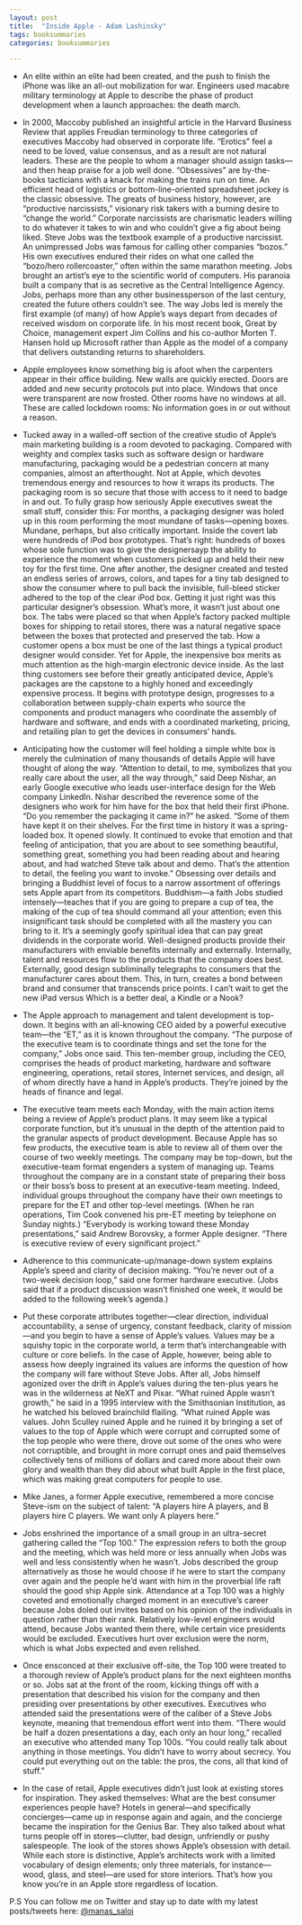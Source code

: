 ```yaml
---
layout: post
title:  "Inside Apple - Adam Lashinsky"
tags: booksummaries
categories: booksummaries

---
```


- An elite within an elite had been created, and the push to finish the iPhone was like an all-out mobilization for war. Engineers used macabre military terminology at Apple to describe the phase of product development when a launch approaches: the death march.
 
- In 2000, Maccoby published an insightful article in the Harvard Business Review that applies Freudian terminology to three categories of executives Maccoby had observed in corporate life. “Erotics” feel a need to be loved, value consensus, and as a result are not natural leaders. These are the people to whom a manager should assign tasks—and then heap praise for a job well done. “Obsessives” are by-the-books tacticians with a knack for making the trains run on time. An efficient head of logistics or bottom-line-oriented spreadsheet jockey is the classic obsessive. The greats of business history, however, are “productive narcissists,” visionary risk takers with a burning desire to “change the world.” Corporate narcissists are charismatic leaders willing to do whatever it takes to win and who couldn’t give a fig about being liked. Steve Jobs was the textbook example of a productive narcissist. An unimpressed Jobs was famous for calling other companies “bozos.” His own executives endured their rides on what one called the “bozo/hero rollercoaster,” often within the same marathon meeting. Jobs brought an artist’s eye to the scientific world of computers. His paranoia built a company that is as secretive as the Central Intelligence Agency. Jobs, perhaps more than any other businessperson of the last century, created the future others couldn’t see. The way Jobs led is merely the first example (of many) of how Apple’s ways depart from decades of received wisdom on corporate life. In his most recent book, Great by Choice, management expert Jim Collins and his co-author Morten T. Hansen hold up Microsoft rather than Apple as the model of a company that delivers outstanding returns to shareholders. 

- Apple employees know something big is afoot when the carpenters appear in their office building. New walls are quickly erected. Doors are added and new security protocols put into place. Windows that once were transparent are now frosted. Other rooms have no windows at all. These are called lockdown rooms: No information goes in or out without a reason.

- Tucked away in a walled-off section of the creative studio of Apple’s main marketing building is a room devoted to packaging. Compared with weighty and complex tasks such as software design or hardware manufacturing, packaging would be a pedestrian concern at many companies, almost an afterthought. Not at Apple, which devotes tremendous energy and resources to how it wraps its products. The packaging room is so secure that those with access to it need to badge in and out. To fully grasp how seriously Apple executives sweat the small stuff, consider this: For months, a packaging designer was holed up in this room performing the most mundane of tasks—opening boxes. Mundane, perhaps, but also critically important. Inside the covert lab were hundreds of iPod box prototypes. That’s right: hundreds of boxes whose sole function was to give the designersayp the ability to experience the moment when customers picked up and held their new toy for the first time. One after another, the designer created and tested an endless series of arrows, colors, and tapes for a tiny tab designed to show the consumer where to pull back the invisible, full-bleed sticker adhered to the top of the clear iPod box. Getting it just right was this particular designer’s obsession. What’s more, it wasn’t just about one box. The tabs were placed so that when Apple’s factory packed multiple boxes for shipping to retail stores, there was a natural negative space between the boxes that protected and preserved the tab. How a customer opens a box must be one of the last things a typical product designer would consider. Yet for Apple, the inexpensive box merits as much attention as the high-margin electronic device inside. As the last thing customers see before their greatly anticipated device, Apple’s packages are the capstone to a highly honed and exceedingly expensive process. It begins with prototype design, progresses to a collaboration between supply-chain experts who source the components and product managers who coordinate the assembly of hardware and software, and ends with a coordinated marketing, pricing, and retailing plan to get the devices in consumers’ hands.

- Anticipating how the customer will feel holding a simple white box is merely the culmination of many thousands of details Apple will have thought of along the way. “Attention to detail, to me, symbolizes that you really care about the user, all the way through,” said Deep Nishar, an early Google executive who leads user-interface design for the Web company LinkedIn. Nishar described the reverence some of the designers who work for him have for the box that held their first iPhone. “Do you remember the packaging it came in?” he asked. “Some of them have kept it on their shelves. For the first time in history it was a spring-loaded box. It opened slowly. It continued to evoke that emotion and that feeling of anticipation, that you are about to see something beautiful, something great, something you had been reading about and hearing about, and had watched Steve talk about and demo. That’s the attention to detail, the feeling you want to invoke.” Obsessing over details and bringing a Buddhist level of focus to a narrow assortment of offerings sets Apple apart from its competitors. Buddhism—a faith Jobs studied intensely—teaches that if you are going to prepare a cup of tea, the making of the cup of tea should command all your attention; even this insignificant task should be completed with all the mastery you can bring to it. It’s a seemingly goofy spiritual idea that can pay great dividends in the corporate world. Well-designed products provide their manufacturers with enviable benefits internally and externally. Internally, talent and resources flow to the products that the company does best. Externally, good design subliminally telegraphs to consumers that the manufacturer cares about them. This, in turn, creates a bond between brand and consumer that transcends price points. I can’t wait to get the new iPad versus Which is a better deal, a Kindle or a Nook?

- The Apple approach to management and talent development is top-down. It begins with an all-knowing CEO aided by a powerful executive team—the “ET,” as it is known throughout the company. “The purpose of the executive team is to coordinate things and set the tone for the company,” Jobs once said. This ten-member group, including the CEO, comprises the heads of product marketing, hardware and software engineering, operations, retail stores, Internet services, and design, all of whom directly have a hand in Apple’s products. They’re joined by the heads of finance and legal.

- The executive team meets each Monday, with the main action items being a review of Apple’s product plans. It may seem like a typical corporate function, but it’s unusual in the depth of the attention paid to the granular aspects of product development. Because Apple has so few products, the executive team is able to review all of them over the course of two weekly meetings. The company may be top-down, but the executive-team format engenders a system of managing up. Teams throughout the company are in a constant state of preparing their boss or their boss’s boss to present at an executive-team meeting. Indeed, individual groups throughout the company have their own meetings to prepare for the ET and other top-level meetings. (When he ran operations, Tim Cook convened his pre-ET meeting by telephone on Sunday nights.) “Everybody is working toward these Monday presentations,” said Andrew Borovsky, a former Apple designer. “There is executive review of every significant project.”

- Adherence to this communicate-up/manage-down system explains Apple’s speed and clarity of decision making. “You’re never out of a two-week decision loop,” said one former hardware executive. (Jobs said that if a product discussion wasn’t finished one week, it would be added to the following week’s agenda.)

- Put these corporate attributes together—clear direction, individual accountability, a sense of urgency, constant feedback, clarity of mission—and you begin to have a sense of Apple’s values. Values may be a squishy topic in the corporate world, a term that’s interchangeable with culture or core beliefs. In the case of Apple, however, being able to assess how deeply ingrained its values are informs the question of how the company will fare without Steve Jobs. After all, Jobs himself agonized over the drift in Apple’s values during the ten-plus years he was in the wilderness at NeXT and Pixar. “What ruined Apple wasn’t growth,” he said in a 1995 interview with the Smithsonian Institution, as he watched his beloved brainchild flailing. “What ruined Apple was values. John Sculley ruined Apple and he ruined it by bringing a set of values to the top of Apple which were corrupt and corrupted some of the top people who were there, drove out some of the ones who were not corruptible, and brought in more corrupt ones and paid themselves collectively tens of millions of dollars and cared more about their own glory and wealth than they did about what built Apple in the first place, which was making great computers for people to use.

- Mike Janes, a former Apple executive, remembered a more concise Steve-ism on the subject of talent: “A players hire A players, and B players hire C players. We want only A players here.”

- Jobs enshrined the importance of a small group in an ultra-secret gathering called the “Top 100.” The expression refers to both the group and the meeting, which was held more or less annually when Jobs was well and less consistently when he wasn’t. Jobs described the group alternatively as those he would choose if he were to start the company over again and the people he’d want with him in the proverbial life raft should the good ship Apple sink. Attendance at a Top 100 was a highly coveted and emotionally charged moment in an executive’s career because Jobs doled out invites based on his opinion of the individuals in question rather than their rank. Relatively low-level engineers would attend, because Jobs wanted them there, while certain vice presidents would be excluded. Executives hurt over exclusion were the norm, which is what Jobs expected and even relished.

- Once ensconced at their exclusive off-site, the Top 100 were treated to a thorough review of Apple’s product plans for the next eighteen months or so. Jobs sat at the front of the room, kicking things off with a presentation that described his vision for the company and then presiding over presentations by other executives. Executives who attended said the presentations were of the caliber of a Steve Jobs keynote, meaning that tremendous effort went into them. “There would be half a dozen presentations a day, each only an hour long,” recalled an executive who attended many Top 100s. “You could really talk about anything in those meetings. You didn’t have to worry about secrecy. You could put everything out on the table: the pros, the cons, all that kind of stuff.”

- In the case of retail, Apple executives didn’t just look at existing stores for inspiration. They asked themselves: What are the best consumer experiences people have? Hotels in general—and specifically concierges—came up in response again and again, and the concierge became the inspiration for the Genius Bar. They also talked about what turns people off in stores—clutter, bad design, unfriendly or pushy salespeople. The look of the stores shows Apple’s obsession with detail. While each store is distinctive, Apple’s architects work with a limited vocabulary of design elements; only three materials, for instance—wood, glass, and steel—are used for store interiors. That’s how you know you’re in an Apple store regardless of location.

P.S You can follow me on Twitter and stay up to date with my latest posts/tweets here: [@manas_saloi](http://twitter.com/manas_saloi)
